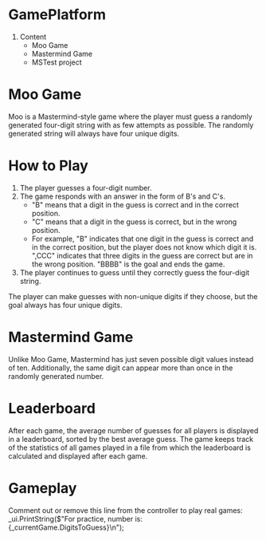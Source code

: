 # GamePlatform
1. Content
    * Moo Game
    * Mastermind Game
    * MSTest project

# Moo Game
Moo is a Mastermind-style game where the player must guess a randomly generated four-digit string with as few attempts as possible. The randomly generated string will always have four unique digits.
# How to Play
1. The player guesses a four-digit number.
2. The game responds with an answer in the form of B's and C's.
     * "B" means that a digit in the guess is correct and in the correct position.
     * "C" means that a digit in the guess is correct, but in the wrong position.
     * For example, "B" indicates that one digit in the guess is correct and in the correct position, but the player does not know which digit it is. ",CCC" indicates that three digits in the guess are correct but are in the wrong position. "BBBB" is the goal and ends the game.
3. The player continues to guess until they correctly guess the four-digit string.
  
The player can make guesses with non-unique digits if they choose, but the goal always has four unique digits.

# Mastermind Game
Unlike Moo Game, Mastermind has just seven possible digit values instead of ten. Additionally, the same digit can appear more than once in the randomly generated number.

# Leaderboard
After each game, the average number of guesses for all players is displayed in a leaderboard, sorted by the best average guess.
The game keeps track of the statistics of all games played in a file from which the leaderboard is calculated and displayed after each game.

# Gameplay
Comment out or remove this line from the controller to play real games:
_ui.PrintString($"For practice, number is: {_currentGame.DigitsToGuess}\n");
